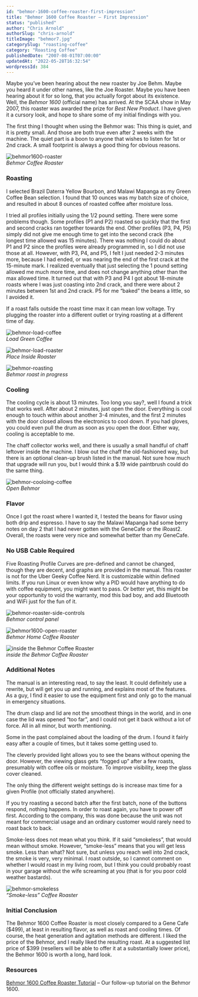 ```yaml
---
id: "behmor-1600-coffee-roaster-first-impression"
title: "Behmor 1600 Coffee Roaster – First Impression"
status: "published"
author: "Chris Arnold"
authorSlug: "chris-arnold"
titleImage: "behmor7.jpg"
categorySlug: "roasting-coffee"
category: "Roasting Coffee"
publishedDate: "2007-08-01T07:00:00"
updatedAt: "2022-05-28T16:32:54"
wordpressId: 384
---
```


Maybe you’ve been hearing about the new roaster by Joe Behm. Maybe you heard it under other names, like the Joe Roaster. Maybe you have been hearing about it for so long, that you actually forgot about its existence. Well, the *Behmor 1600* (official name) has arrived. At the SCAA show in May 2007, this roaster was awarded the prize for *Best New Product*. I have given it a cursory look, and hope to share some of my initial findings with you.

The first thing I thought when using the Behmor was: This thing is quiet, and it is pretty small. And those are both true even after 2 weeks with the machine. The quiet part is a boon to anyone that wishes to listen for 1st or 2nd crack. A small footprint is always a good thing for obvious reasons.

![behmor1600-roaster](behmor1600-roaster-650x434.jpg)  
*Behmor Coffee Roaster*

### Roasting

I selected Brazil Daterra Yellow Bourbon, and Malawi Mapanga as my Green Coffee Bean selection. I found that 10 ounces was my batch size of choice, and resulted in about 8 ounces of roasted coffee after moisture loss.

I tried all profiles initially using the 1/2 pound setting. There were some problems though. Some profiles (P1 and P2) roasted so quickly that the first and second cracks ran together towards the end. Other profiles (P3, P4, P5) simply did not give me enough time to get into the second crack (the longest time allowed was 15 minutes). There was nothing I could do about P1 and P2 since the profiles were already programmed in, so I did not use those at all. However, with P3, P4, and P5, I felt I just needed 2-3 minutes more, because I had ended, or was nearing the end of the first crack at the 15-minute mark. I realized eventually that just selecting the 1 pound setting allowed me much more time, and does not change anything other than the max allowed time. It turned out that with P3 and P4 I got about 18-minute roasts where I was just coasting into 2nd crack, and there were about 2 minutes between 1st and 2nd crack. P5 for me “baked” the beans a little, so I avoided it.

If a roast falls outside the roast time max it can mean low voltage. Try plugging the roaster into a different outlet or trying roasting at a different time of day.

![behmor-load-coffee](behmor-load-coffee-434x650.jpg)  
*Load Green Coffee*

![behmor-load-roaster](behmor-load-roaster-650x434.jpg)  
*Place Inside Roaster*

![behmor-roasting](behmor-roasting-650x432.jpg)  
*Behmor roast in progress*

### Cooling

The cooling cycle is about 13 minutes. Too long you say?, well I found a trick that works well. After about 2 minutes, just open the door. Everything is cool enough to touch within about another 3-4 minutes, and the first 2 minutes with the door closed allows the electronics to cool down. If you had gloves, you could even pull the drum as soon as you open the door. Either way, cooling is acceptable to me.

The chaff collector works well, and there is usually a small handful of chaff leftover inside the machine. I blow out the chaff the old-fashioned way, but there is an optional clean-up brush listed in the manual. Not sure how much that upgrade will run you, but I would think a $.19 wide paintbrush could do the same thing.

![behmor-cooloing-coffee](behmor-cooloing-coffee-650x434.jpg)  
*Open Behmor*

### Flavor

Once I got the roast where I wanted it, I tested the beans for flavor using both drip and espresso. I have to say the Malawi Mapanga had some berry notes on day 2 that I had never gotten with the GeneCafe or the iRoast2. Overall, the roasts were very nice and somewhat better than my GeneCafe.

### No USB Cable Required

Five Roasting Profile Curves are pre-defined and cannot be changed, though they are decent, and graphs are provided in the manual. This roaster is not for the Uber Geeky Coffee Nerd. It is customizable within defined limits. If you run Linux or even know why a PID would have anything to do with coffee equipment, you might want to pass. Or better yet, this might be your opportunity to void the warranty, mod this bad boy, and add Bluetooth and WiFi just for the fun of it.

![behmor-roaster-side-controls](behmor-roaster-side-controls-434x650.jpg)  
*Behmor control panel*

![behmor1600-open-roaster](behmor1600-open-roaster-650x434.jpg)  
*Behmor Home Coffee Roaster*

![inside the Behmor Coffee Roaster](behmor8.jpg)  
*inside the Behmor Coffee Roaster*

### Additional Notes

The manual is an interesting read, to say the least. It could definitely use a rewrite, but will get you up and running, and explains most of the features. As a guy, I find it easier to use the equipment first and only go to the manual in emergency situations.

The drum clasp and lid are not the smoothest things in the world, and in one case the lid was opened “too far”, and I could not get it back without a lot of force. All in all minor, but worth mentioning.

Some in the past complained about the loading of the drum. I found it fairly easy after a couple of times, but it takes some getting used to.

The cleverly provided light allows you to see the beans without opening the door. However, the viewing glass gets “fogged up” after a few roasts, presumably with coffee oils or moisture. To improve visibility, keep the glass cover cleaned.

The only thing the different weight settings do is increase max time for a given Profile (not officially stated anywhere).

If you try roasting a second batch after the first batch, none of the buttons respond, nothing happens. In order to roast again, you have to power off first. According to the company, this was done because the unit was not meant for commercial usage and an ordinary customer would rarely need to roast back to back.

Smoke-less does not mean what you think. If it said “smokeless”, that would mean without smoke. However, “smoke-less” means that you will get less smoke. Less than what? Not sure, but unless you reach well into 2nd crack, the smoke is very, very minimal. I roast outside, so I cannot comment on whether I would roast in my living room, but I think you could probably roast in your garage without the wife screaming at you (that is for you poor cold weather bastards).

![behmor-smokeless](behmor-smokeless-650x434.jpg)  
*“Smoke-less” Coffee Roaster*

### Initial Conclusion

The Behmor 1600 Coffee Roaster is most closely compared to a Gene Cafe ($499), at least in resulting flavor, as well as roast and cooling times. Of course, the heat generation and agitation methods are different. I liked the price of the Behmor, and I really liked the resulting roast. At a suggested list price of $399 (resellers will be able to offer it at a substantially lower price), the Behmor 1600 is worth a long, hard look.

### Resources

[Behmor 1600 Coffee Roaster Tutorial](http://ineedcoffee.com/behmor-1600-coffee-roaster-tutorial/) – Our follow-up tutorial on the Behmor 1600.